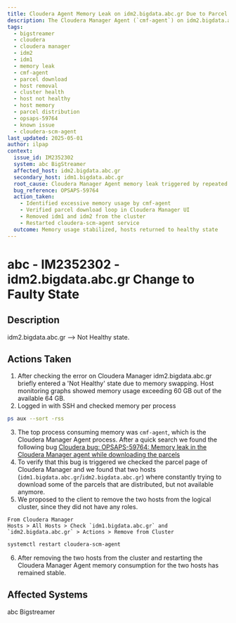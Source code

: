 ```yaml
---
title: Cloudera Agent Memory Leak on idm2.bigdata.abc.gr Due to Parcel Download Loop
description: The Cloudera Manager Agent (`cmf-agent`) on idm2.bigdata.abc.gr entered a high memory usage state due to a known Cloudera bug causing a memory leak while attempting to download stale parcels. The issue was resolved by removing the host from the cluster and restarting the agent.
tags:
  - bigstreamer
  - cloudera
  - cloudera manager
  - idm2
  - idm1
  - memory leak
  - cmf-agent
  - parcel download
  - host removal
  - cluster health
  - host not healthy
  - host memory
  - parcel distribution
  - opsaps-59764
  - known issue
  - cloudera-scm-agent
last_updated: 2025-05-01
author: ilpap
context:
  issue_id: IM2352302
  system: abc BigStreamer
  affected_host: idm2.bigdata.abc.gr
  secondary_host: idm1.bigdata.abc.gr
  root_cause: Cloudera Manager Agent memory leak triggered by repeated parcel downloads for stale parcels
  bug_reference: OPSAPS-59764
  action_taken:
    - Identified excessive memory usage by cmf-agent
    - Verified parcel download loop in Cloudera Manager UI
    - Removed idm1 and idm2 from the cluster
    - Restarted cloudera-scm-agent service
  outcome: Memory usage stabilized, hosts returned to healthy state
---
```

# abc - IM2352302 - idm2.bigdata.abc.gr Change to Faulty State
## Description
idm2.bigdata.abc.gr --> Not Healthy state.
## Actions Taken
1. After checking the error on Cloudera Manager idm2.bigdata.abc.gr briefly entered a 'Not Healthy' state due to memory swapping. Host monitoring graphs showed memory usage exceeding 60 GB out of the available 64 GB.
2. Logged in with SSH and checked memory per process
``` bash
ps aux --sort -rss
```
3. The top process consuming memory was `cmf-agent`, which is the Cloudera Manager Agent process. After a quick search we found the following bug [Cloudera bug: OPSAPS-59764: Memory leak in the Cloudera Manager agent while downloading the parcels](https://docs.cloudera.com/cdp-private-cloud-base/7.1.8/manager-release-nfghs/topics/cm-known-issues-773.html)
4. To verify that this bug is triggered we checked the parcel page of Cloudera Manager and we found that two hosts (`idm1.bigdata.abc.gr`/`idm2.bigdata.abc.gr`) where constantly trying to download some of the parcels that are distributed, but not available anymore.
5. We proposed to the client to remove the two hosts from the logical cluster, since they did not have any roles.
```
From Cloudera Manager
Hosts > All Hosts > Check `idm1.bigdata.abc.gr` and `idm2.bigdata.abc.gr` > Actions > Remove from Cluster
```
```bash
systemctl restart cloudera-scm-agent
```
6. After removing the two hosts from the cluster and restarting the Cloudera Manager Agent memory consumption for the two hosts has remained stable.
## Affected Systems
abc Bigstreamer